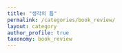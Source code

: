 ```yaml
---
title: "생각의 틈"
permalink: /categories/book_review/
layout: category
author_profile: true
taxonomy: book_review
---
```



